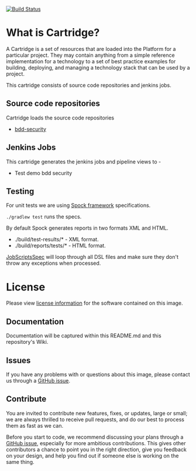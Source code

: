 [![Build Status](https://travis-ci.org/Accenture/adop-cartridge-bdd-security.svg?branch=master)](https://travis-ci.org/Accenture/adop-cartridge-bdd-security)

# What is Cartridge?

A Cartridge is a set of resources that are loaded into the Platform for a particular project. They may contain anything from a simple reference implementation for a technology to a set of best practice examples for building, deploying, and managing a technology stack that can be used by a project.

This cartridge consists of source code repositories and jenkins jobs.

## Source code repositories

Cartridge loads the source code repositories

* [bdd-security](https://github.com/kramos/bdd-security.git)

## Jenkins Jobs

This cartridge generates the jenkins jobs and pipeline views to -

* Test demo bdd security


## Testing

For unit tests we are using [Spock framework](https://github.com/spockframework/spock) specifications.

`./gradlew test` runs the specs.

By default Spock generates reports in two formats XML and HTML.

* ./build/test-results/* - XML format.
* ./build/reports/tests/* - HTML format.

[JobScriptsSpec](src/test/groovy/com/java/cartridge/JobScriptsSpec.groovy) 
will loop through all DSL files and make sure they don't throw any exceptions when processed.

# License
Please view [license information](LICENSE.md) for the software contained on this image.

## Documentation
Documentation will be captured within this README.md and this repository's Wiki.

## Issues
If you have any problems with or questions about this image, please contact us through a [GitHub issue](https://github.com/Accenture/adop-platform-management/issues).

## Contribute
You are invited to contribute new features, fixes, or updates, large or small; we are always thrilled to receive pull requests, and do our best to process them as fast as we can.

Before you start to code, we recommend discussing your plans through a [GitHub issue](https://github.com/Accenture/adop-platform-management/issues), especially for more ambitious contributions. This gives other contributors a chance to point you in the right direction, give you feedback on your design, and help you find out if someone else is working on the same thing.


